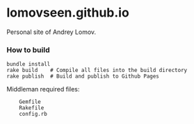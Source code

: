 # lomovseen.github.io
Personal site of Andrey Lomov.

### How to build

```
bundle install
rake build    # Compile all files into the build directory
rake publish  # Build and publish to Github Pages
```

Middleman required files:
```
	Gemfile
	Rakefile
	config.rb
```